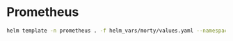 # Prometheus

```bash
helm template -n prometheus . -f helm_vars/morty/values.yaml --namespace monitoring
```
